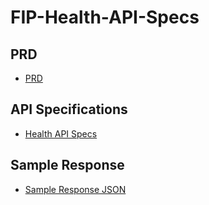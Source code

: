 # FIP-Health-API-Specs
## PRD

- [PRD](https://github.com/Sahamati/FIP-Health-API-Specs/blob/main/PRD.md)

## API Specifications

- [Health API Specs](https://github.com/Sahamati/FIP-Health-API-Specs/blob/main/Health%20API%20Specs.json)

## Sample Response

- [Sample Response JSON](https://github.com/Sahamati/FIP-Health-API-Specs/blob/main/Sample%20response.json)
